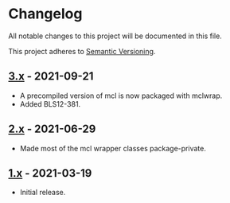 # Changelog
All notable changes to this project will be documented in this file.

This project adheres to [Semantic Versioning](https://semver.org/spec/v2.0.0.html).

## [3.x] - 2021-09-21
- A precompiled version of mcl is now packaged with mclwrap.
- Added BLS12-381. 

## [2.x] - 2021-06-29
- Made most of the mcl wrapper classes package-private.

## [1.x] - 2021-03-19
- Initial release.


[3.x]: https://github.com/cryptimeleon/mclwrap/compare/v2.0.0...HEAD
[2.x]: https://github.com/cryptimeleon/mclwrap/compare/v1.0.0...v2.0.0
[1.x]: https://github.com/cryptimeleon/mclwrap/releases/tag/v1.0.0
